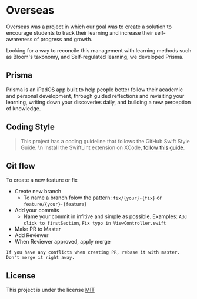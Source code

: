 # Overseas

Overseas was a project in which our goal was to create a solution to encourage students to track their learning and increase their self-awareness of progress and growth.

Looking for a way to reconcile this management with learning methods such as Bloom's taxonomy, and Self-regulated learning, we developed Prisma.

## Prisma

Prisma is an iPadOS app built to help people better follow their academic and personal development, through guided reflections and revisiting your learning, writing down your discoveries daily, and building a new perception of knowledge.


## Coding Style

> This project has a coding guideline that follows the GitHub Swift Style Guide. \n Install the SwiftLint extension on XCode, [follow this guide](https://medium.com/popcodemobile/como-inserir-swift-lint-no-seu-projeto-ios-baee64ada71a).

## Git flow

To create a new feature or fix

- Create new branch
  - To name a branch folow the pattern: `fix/{your}-{fix}` or `feature/{your}-{feature}`
- Add your commits
  - Name your commit in infitive and simple as possible. Examples: `Add click to firstSection`, `Fix typo in ViewController.swift`
- Make PR to Master
- Add Reviewer
- When Reviewer approved, apply merge

```
If you have any conflicts when creating PR, rebase it with master. Don't merge it right away.
```

## License

This project is under the license [MIT](https://github.com/samuelbrasileiro/overseas/blob/main/License)
